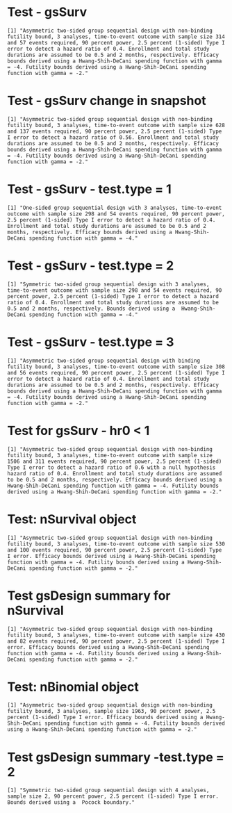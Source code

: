 # Test - gsSurv

    [1] "Asymmetric two-sided group sequential design with non-binding futility bound, 3 analyses, time-to-event outcome with sample size 314 and 57 events required, 90 percent power, 2.5 percent (1-sided) Type I error to detect a hazard ratio of 0.4. Enrollment and total study durations are assumed to be 0.5 and 2 months, respectively. Efficacy bounds derived using a Hwang-Shih-DeCani spending function with gamma = -4. Futility bounds derived using a Hwang-Shih-DeCani spending function with gamma = -2."

# Test - gsSurv change in snapshot

    [1] "Asymmetric two-sided group sequential design with non-binding futility bound, 3 analyses, time-to-event outcome with sample size 628 and 137 events required, 90 percent power, 2.5 percent (1-sided) Type I error to detect a hazard ratio of 0.56. Enrollment and total study durations are assumed to be 0.5 and 2 months, respectively. Efficacy bounds derived using a Hwang-Shih-DeCani spending function with gamma = -4. Futility bounds derived using a Hwang-Shih-DeCani spending function with gamma = -2."

# Test - gsSurv - test.type = 1

    [1] "One-sided group sequential design with 3 analyses, time-to-event outcome with sample size 298 and 54 events required, 90 percent power, 2.5 percent (1-sided) Type I error to detect a hazard ratio of 0.4. Enrollment and total study durations are assumed to be 0.5 and 2 months, respectively. Efficacy bounds derived using a Hwang-Shih-DeCani spending function with gamma = -4."

# Test - gsSurv - test.type = 2

    [1] "Symmetric two-sided group sequential design with 3 analyses, time-to-event outcome with sample size 298 and 54 events required, 90 percent power, 2.5 percent (1-sided) Type I error to detect a hazard ratio of 0.4. Enrollment and total study durations are assumed to be 0.5 and 2 months, respectively. Bounds derived using a  Hwang-Shih-DeCani spending function with gamma = -4."

# Test - gsSurv - test.type = 3

    [1] "Asymmetric two-sided group sequential design with binding futility bound, 3 analyses, time-to-event outcome with sample size 308 and 56 events required, 90 percent power, 2.5 percent (1-sided) Type I error to detect a hazard ratio of 0.4. Enrollment and total study durations are assumed to be 0.5 and 2 months, respectively. Efficacy bounds derived using a Hwang-Shih-DeCani spending function with gamma = -4. Futility bounds derived using a Hwang-Shih-DeCani spending function with gamma = -2."

# Test for gsSurv - hr0 < 1

    [1] "Asymmetric two-sided group sequential design with non-binding futility bound, 3 analyses, time-to-event outcome with sample size 1506 and 311 events required, 90 percent power, 2.5 percent (1-sided) Type I error to detect a hazard ratio of 0.6 with a null hypothesis hazard ratio of 0.4. Enrollment and total study durations are assumed to be 0.5 and 2 months, respectively. Efficacy bounds derived using a Hwang-Shih-DeCani spending function with gamma = -4. Futility bounds derived using a Hwang-Shih-DeCani spending function with gamma = -2."

# Test:  nSurvival object

    [1] "Asymmetric two-sided group sequential design with non-binding futility bound, 3 analyses, time-to-event outcome with sample size 530 and 100 events required, 90 percent power, 2.5 percent (1-sided) Type I error. Efficacy bounds derived using a Hwang-Shih-DeCani spending function with gamma = -4. Futility bounds derived using a Hwang-Shih-DeCani spending function with gamma = -2."

# Test gsDesign summary for nSurvival

    [1] "Asymmetric two-sided group sequential design with non-binding futility bound, 3 analyses, time-to-event outcome with sample size 430 and 82 events required, 90 percent power, 2.5 percent (1-sided) Type I error. Efficacy bounds derived using a Hwang-Shih-DeCani spending function with gamma = -4. Futility bounds derived using a Hwang-Shih-DeCani spending function with gamma = -2."

# Test:  nBinomial object

    [1] "Asymmetric two-sided group sequential design with non-binding futility bound, 3 analyses, sample size 1963, 90 percent power, 2.5 percent (1-sided) Type I error. Efficacy bounds derived using a Hwang-Shih-DeCani spending function with gamma = -4. Futility bounds derived using a Hwang-Shih-DeCani spending function with gamma = -2."

# Test gsDesign summary -test.type = 2

    [1] "Symmetric two-sided group sequential design with 4 analyses, sample size 2, 90 percent power, 2.5 percent (1-sided) Type I error. Bounds derived using a  Pocock boundary."

